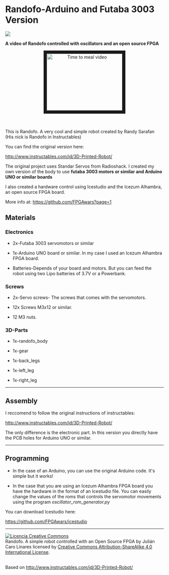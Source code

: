 # Randofo-Arduino and Futaba 3003 Version

  ![](pictures/randofo_1.JPG)

  **A video of Randofo controlled with oscillators and an open source FPGA**

  <center><a href="http://www.youtube.com/watch?feature=player_embedded&v=ET-EtgHS6wI
  " target="_blank"><img src="http://img.youtube.com/vi/ET-EtgHS6wI/0.jpg"
  alt="Time to meal video" width="240" height="180" border="10" /></a></center><br><br>

This is Randofo. A very cool and simple robot created by Randy Sarafan (His nick is Randofo in Instructables)

You can find the original version here:

http://www.instructables.com/id/3D-Printed-Robot/

The original project uses Standar Servos from Radioshack. I created my own version of the body to use **futaba 3003 motors or similar and Arduino UNO or similar boards**

I also created a hardware control using Icestudio and the Icezum Alhambra, an open source FPGA board.

More info at: https://github.com/FPGAwars?page=1



## Materials

### Electronics

* 2x-Futaba 3003 servomotors or similar

* 1x-Arduino UNO board or similar. In my case I used an Icezum Alhambra FPGA board.

* Batteries-Depends of your board and motors. But you can feed the robot using two Lipo batteries of 3.7V or a Powerbank.

### Screws

* 2x-Servo screws- The screws that comes with the servomotors.

* 12x Screws M3x12 or similar.

* 12 M3 nuts.

### 3D-Parts

* 1x-randofo_body

* 1x-gear

* 1x-back_legs

* 1x-left_leg

* 1x-right_leg

***
## Assembly

I reccomend to follow the original instructions of instructables:

http://www.instructables.com/id/3D-Printed-Robot/

The only difference is the electronic part. In this version you directly have the PCB holes for Arduino UNO or similar.

***

## Programming

* In the case of an Arduino, you can use the original Arduino code. It's simple but it works!

* In the case that you are using an Icezum Alhambra FPGA board you have the hardware in the format of an Icestudio file. You can easily change the values of the roms that controls the servomotor movements using the program *oscillator_rom_generator.py*



You can download Icestudio here:

https://github.com/FPGAwars/icestudio

***

<a rel="license" href="http://creativecommons.org/licenses/by-sa/4.0/"><img alt="Licencia Creative Commons" style="border-width:0" src="https://i.creativecommons.org/l/by-sa/4.0/88x31.png" /></a><br /><span xmlns:dct="http://purl.org/dc/terms/" property="dct:title">Randofo. A simple robot controlled with an Open Source FPGA</span> by <span xmlns:cc="http://creativecommons.org/ns#" property="cc:attributionName">Julián Caro Linares</span> licensed by <a rel="license" href="http://creativecommons.org/licenses/by-sa/4.0/">Creative Commons Attribution-ShareAlike 4.0 International License</a>.<br /><br />

Based on <a xmlns:dct="http://purl.org/dc/terms/" href="http://www.instructables.com/id/3D-Printed-Robot/" rel="dct:source">http://www.instructables.com/id/3D-Printed-Robot/</a>
